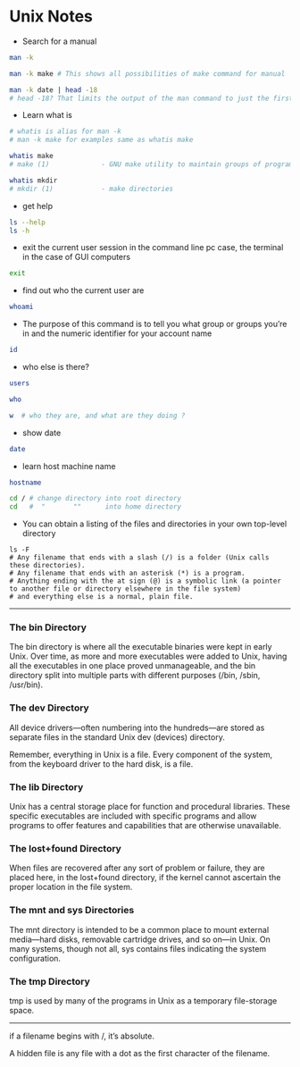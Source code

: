 # Unix Notes

* Search for a manual
```bash
man -k

man -k make # This shows all possibilities of make command for manual

man -k date | head -18
# head -18? That limits the output of the man command to just the first 18 lines.

```

* Learn what is
```bash
# whatis is alias for man -k
# man -k make for examples same as whatis make

whatis make 
# make (1)             - GNU make utility to maintain groups of programs

whatis mkdir
# mkdir (1)            - make directories

```
* get help
```bash
ls --help 
ls -h 
```

* exit the current user session in the command line pc case, the terminal in the case of GUI computers
```bash
exit
```

* find out who the current user are
```bash
whoami
```

* The purpose of this command is to tell you what group or groups you’re in and the numeric identifier for your account name
```bash
id
```

* who else is there?
```bash
users

who

w  # who they are, and what are they doing ?
```

* show date
```bash
date
```

* learn host machine name
```bash
hostname
```

```bash
cd / # change directory into root directory
cd   #  "       ""      into home directory
```

* You can obtain a listing of the files and directories in your own top-level directory
```
ls -F
# Any filename that ends with a slash (/) is a folder (Unix calls these directories). 
# Any filename that ends with an asterisk (*) is a program. 
# Anything ending with the at sign (@) is a symbolic link (a pointer to another file or directory elsewhere in the file system)
# and everything else is a normal, plain file.
```
---

### The bin Directory

The bin directory is where all the executable binaries were kept in early Unix. Over time, as more and more executables were added to Unix, having all the executables in one place proved unmanageable, and the bin directory split into multiple parts with different purposes (/bin, /sbin, /usr/bin).

### The dev Directory

All device drivers—often numbering into the hundreds—are stored as separate files in the standard Unix dev (devices) directory.

Remember, everything in Unix is a file. Every component of the system, from the keyboard driver to the hard disk, is a file.

### The lib Directory

Unix has a central storage place for function and procedural libraries. These specific executables are included with specific programs and allow programs to offer features and capabilities that are otherwise unavailable. 

### The lost+found Directory

When files are recovered after any sort of problem or failure, they are placed here, in the lost+found directory, if the kernel cannot ascertain the proper location in the file system.

### The mnt and sys Directories

The mnt directory is intended to be a common place to mount external media—hard disks, removable cartridge drives, and so on—in Unix. On many systems, though not all, sys contains files indicating the system configuration.

### The tmp Directory

tmp is used by many of the programs in Unix as a temporary file-storage space.

---

if a filename begins with /, it’s absolute.

A hidden file is any file with a dot as the first character of the filename.
